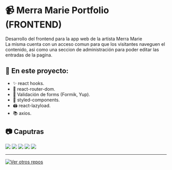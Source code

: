 # 📹 Merra Marie Portfolio (FRONTEND)
Desarrollo del frontend para la app web de la artista Merra Marie\
La misma cuenta con un acceso comun para que los visitantes naveguen el contenido, asi como una seccion de administración para poder editar las entradas de la pagina.
## 📖 En este proyecto:
* ✨ react hooks.
* 🚄 react-router-dom.
* 📝 Validación de forms (Formik, Yup).
* 💅 styled-components.
* 🖨️ react-lazyload.
* 📚 axios.
## 📷 Caputras
<img src='https://res.cloudinary.com/juanstromanilz/image/upload/v1626446576/Proyectos/Merramarie/merramarie5_de8ujd.png'></img>
<img src='https://res.cloudinary.com/juanstromanilz/image/upload/v1626446573/Proyectos/Merramarie/merramarie3_umkpsg.png'></img>
<img src='https://res.cloudinary.com/juanstromanilz/image/upload/v1626446567/Proyectos/Merramarie/merramarie1_q5nbm0.png'></img>
<img src='https://res.cloudinary.com/juanstromanilz/image/upload/v1626446569/Proyectos/Merramarie/merramarie2_yse3yl.png'></img>
<img src='https://res.cloudinary.com/juanstromanilz/image/upload/v1626446566/Proyectos/Merramarie/merramarie4_zbu7bh.png'></img>
***
[![Ver otros repos](https://img.shields.io/badge/-Ver%20otros%20repos-black?style=for-the-badge&logo=github&logoColor=white)](https://github.com/JuanStromanIlz)

